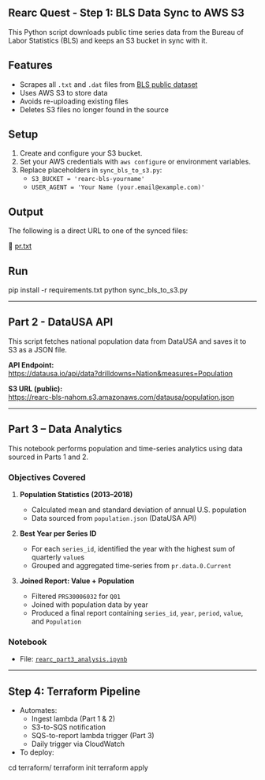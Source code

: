 ## Rearc Quest - Step 1: BLS Data Sync to AWS S3

This Python script downloads public time series data from the Bureau of Labor Statistics (BLS) and keeps an S3 bucket in sync with it.

## Features

- Scrapes all `.txt` and `.dat` files from [BLS public dataset](https://download.bls.gov/pub/time.series/pr/)
- Uses AWS S3 to store data
- Avoids re-uploading existing files
- Deletes S3 files no longer found in the source

## Setup

1. Create and configure your S3 bucket.
2. Set your AWS credentials with `aws configure` or environment variables.
3. Replace placeholders in `sync_bls_to_s3.py`:
   - `S3_BUCKET = 'rearc-bls-yourname'`
   - `USER_AGENT = 'Your Name (your.email@example.com)'`

## Output

The following is a direct URL to one of the synced files:

📄 [pr.txt](https://rearc-bls-nahom.s3.amazonaws.com/bls-time-series/pr.txt)


## Run

pip install -r requirements.txt
python sync_bls_to_s3.py

---

## Part 2 - DataUSA API

This script fetches national population data from DataUSA and saves it to S3 as a JSON file.

**API Endpoint:**  
https://datausa.io/api/data?drilldowns=Nation&measures=Population

**S3 URL (public):**  
https://rearc-bls-nahom.s3.amazonaws.com/datausa/population.json

---

## Part 3 – Data Analytics

This notebook performs population and time-series analytics using data sourced in Parts 1 and 2.

### Objectives Covered

1. **Population Statistics (2013–2018)**  
   - Calculated mean and standard deviation of annual U.S. population  
   - Data sourced from `population.json` (DataUSA API)

2. **Best Year per Series ID**  
   - For each `series_id`, identified the year with the highest sum of quarterly `value`s  
   - Grouped and aggregated time-series from `pr.data.0.Current`

3. **Joined Report: Value + Population**  
   - Filtered `PRS30006032` for `Q01`  
   - Joined with population data by year  
   - Produced a final report containing `series_id`, `year`, `period`, `value`, and `Population`

### Notebook

- File: [`rearc_part3_analysis.ipynb`](./rearc_part3_analysis.ipynb)

---

## Step 4: Terraform Pipeline
- Automates:
  - Ingest lambda (Part 1 & 2)
  - S3-to-SQS notification
  - SQS-to-report lambda trigger (Part 3)
  - Daily trigger via CloudWatch
- To deploy:

cd terraform/
terraform init
terraform apply